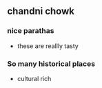## chandni chowk

### nice parathas
- these are reallly tasty
### So many historical places
- cultural rich
